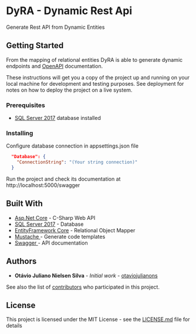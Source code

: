# DyRA - Dynamic Rest Api
Generate Rest API from Dynamic Entities

## Getting Started

From the mapping of relational entities DyRA is able to generate dynamic endpoints and [OpenAPI](https://www.openapis.org) documentation.

These instructions will get you a copy of the project up and running on your local machine for development and testing purposes. See deployment for notes on how to deploy the project on a live system.

### Prerequisites
- [SQL Server 2017](https://www.microsoft.com/en-us/sql-server/sql-server-2017) database installed


### Installing

Configure database connection in appsettings.json file

```json
  "Database": {
    "ConnectionString": "(Your string connection)"
  }
```

Run the project and check its documentation at http://localhost:5000/swagger


## Built With

* [Asp.Net Core](https://docs.microsoft.com/pt-br/aspnet/core/?view=aspnetcore-2.0) - C-Sharp Web API 
* [SQL Server 2017](https://www.microsoft.com/en-us/sql-server/sql-server-2017) - Database
* [EntityFramework Core](https://docs.microsoft.com/pt-br/ef/core/) - Relational Object Mapper 
* [Mustache ](http://mustache.github.io/) - Generate code templates
* [Swagger ](https://swagger.io/) - API documentation

## Authors

* **Otávio Juliano Nielsen Silva** - *Initial work* - [otaviojulianons](https://github.com/otaviojulianons)

See also the list of [contributors](https://github.com/your/project/contributors) who participated in this project.

## License

This project is licensed under the MIT License - see the [LICENSE.md](LICENSE.md) file for details
